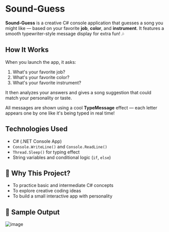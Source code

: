 #  Sound-Guess

**Sound-Guess** is a creative C# console application that guesses a song you might like — based on your favorite **job**, **color**, and **instrument**. It features a smooth typewriter-style message display for extra fun! 🎶

##  How It Works

When you launch the app, it asks:

1. What's your favorite job?
2. What's your favorite color?
3. What's your favorite instrument?

It then analyzes your answers and gives a song suggestion that could match your personality or taste.

 All messages are shown using a cool **TypeMessage** effect — each letter appears one by one like it's being typed in real time!

## Technologies Used

- C# (.NET Console App)
- `Console.WriteLine()` and `Console.ReadLine()`
- `Thread.Sleep()` for typing effect
- String variables and conditional logic (`if`, `else`)

## 🎯 Why This Project?

- To practice basic and intermediate C# concepts
- To explore creative coding ideas
- To build a small interactive app with personality

## 📸 Sample Output

![image](https://github.com/user-attachments/assets/79b4ef0e-b7f8-4071-85e8-6216d71a044b)
